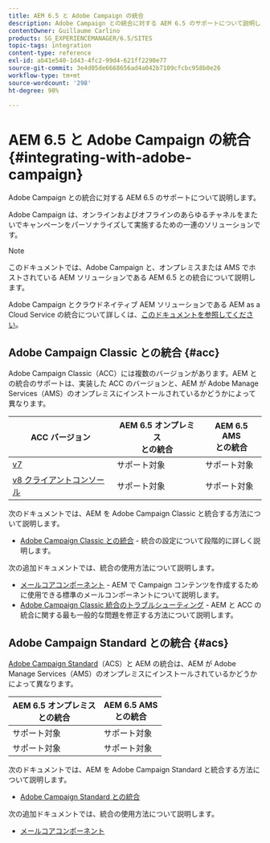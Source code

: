 ```yaml
---
title: AEM 6.5 と Adobe Campaign の統合
description: Adobe Campaign との統合に対する AEM 6.5 のサポートについて説明します。
contentOwner: Guillaume Carlino
products: SG_EXPERIENCEMANAGER/6.5/SITES
topic-tags: integration
content-type: reference
exl-id: ab41e540-1d43-4fc2-99d4-621ff2290e77
source-git-commit: 3e4d05de6668656ad4a042b7109cfcbc958b0e26
workflow-type: tm+mt
source-wordcount: '298'
ht-degree: 98%

---
```



# AEM 6.5 と Adobe Campaign の統合{#integrating-with-adobe-campaign}

Adobe Campaign との統合に対する AEM 6.5 のサポートについて説明します。

Adobe Campaign は、オンラインおよびオフラインのあらゆるチャネルをまたいでキャンペーンをパーソナライズして実施するための一連のソリューションです。

>[!NOTE]
>
>このドキュメントでは、Adobe Campaign と、オンプレミスまたは AMS でホストされている AEM ソリューションである AEM 6.5 との統合について説明します。
>
>Adobe Campaign とクラウドネイティブ AEM ソリューションである AEM as a Cloud Service の統合について詳しくは、[このドキュメントを参照してください](https://experienceleague.adobe.com/docs/experience-manager-cloud-service/content/sites/integrations/campaign.html?lang=ja)。

## Adobe Campaign Classic との統合 {#acc}

Adobe Campaign Classic（ACC）には複数のバージョンがあります。AEM との統合のサポートは、実装した ACC のバージョンと、AEM が Adobe Manage Services（AMS）のオンプレミスにインストールされているかどうかによって異なります。

| ACC バージョン | AEM 6.5 オンプレミス<br>との統合 | AEM 6.5 AMS<br>との統合 |
|---|---|---|
| [v7](https://experienceleague.adobe.com/docs/campaign-classic.html?lang=ja) | サポート対象 | サポート対象 |
| [v8 クライアントコンソール](https://experienceleague.adobe.com/docs/campaign-v8.html?lang=ja) | サポート対象 | サポート対象 |

次のドキュメントでは、AEM を Adobe Campaign Classic と統合する方法について説明します。

* [Adobe Campaign Classic との統合](/help/sites-administering/campaignonpremise.md) - 統合の設定について段階的に詳しく説明します。

次の追加ドキュメントでは、統合の使用方法について説明します。

* [メールコアコンポーネント](https://experienceleague.adobe.com/docs/experience-manager-core-components/using/email/introduction.html?lang=ja) - AEM で Campaign コンテンツを作成するために使用できる標準のメールコンポーネントについて説明します。
* [Adobe Campaign Classic 統合のトラブルシューティング](/help/sites-administering/troubleshooting-campaignintegration.md) - AEM と ACC の統合に関する最も一般的な問題を修正する方法について説明します。

## Adobe Campaign Standard との統合 {#acs}

[Adobe Campaign Standard](https://experienceleague.adobe.com/docs/campaign-standard.html?lang=ja)（ACS）と AEM の統合は、AEM が Adobe Manage Services（AMS）のオンプレミスにインストールされているかどうかによって異なります。

| AEM 6.5 オンプレミス<br>との統合 | AEM 6.5 AMS<br> との統合 |
|---|---|
| サポート対象 | サポート対象 |
| サポート対象 | サポート対象 |

次のドキュメントでは、AEM を Adobe Campaign Standard と統合する方法について説明します。

* [Adobe Campaign Standard との統合](/help/sites-administering/campaignstandard.md)

次の追加ドキュメントでは、統合の使用方法について説明します。

* [メールコアコンポーネント](https://experienceleague.adobe.com/docs/experience-manager-core-components/using/email/introduction.html?lang=ja)
